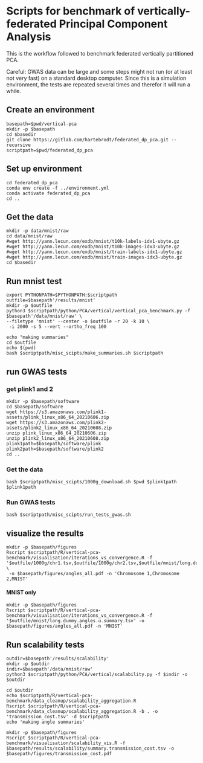 # Scripts for benchmark of vertically-federated Principal Component Analysis

This is the workflow followed to benchmark federated vertically partitioned PCA. 

Careful: GWAS data can be large and some steps might not run (or at least not very fast) on a standard desktop computer. Since this is a simulation environment, the tests are repeated several times and therefor it will run a while.


## Create an environment
```
basepath=$pwd/vertical-pca
mkdir -p $basepath
cd $basedir
git clone https://gitlab.com/hartebrodt/federated_dp_pca.git --recursive
scriptpath=$pwd/federated_dp_pca
```

## Set up environment
```
cd federated_dp_pca
conda env create -f ../environment.yml
conda activate federated_dp_pca
cd ..
```

## Get the data
```
mkdir -p data/mnist/raw
cd data/mnist/raw
#wget http://yann.lecun.com/exdb/mnist/t10k-labels-idx1-ubyte.gz
#wget http://yann.lecun.com/exdb/mnist/t10k-images-idx3-ubyte.gz
#wget http://yann.lecun.com/exdb/mnist/train-labels-idx1-ubyte.gz
#wget http://yann.lecun.com/exdb/mnist/train-images-idx3-ubyte.gz
cd $basedir
```

## Run mnist test
```
export PYTHONPATH=$PYTHONPATH:$scriptpath
outfile=$basepath'/results/mnist'
mkdir -p $outfile
python3 $scriptpath/python/PCA/vertical/vertical_pca_benchmark.py -f $basepath'/data/mnist/raw' \
--filetype 'mnist' --center -o $outfile -r 20 -k 10 \
 -i 2000 -s 5 --vert --ortho_freq 100

echo "making summaries"
cd $outfile
echo $(pwd)
bash $scriptpath/misc_scipts/make_summaries.sh $scriptpath
```
## run GWAS tests
### get plink1 and 2
```
mkdir -p $basepath/software
cd $basepath/software
wget https://s3.amazonaws.com/plink1-assets/plink_linux_x86_64_20210606.zip
wget https://s3.amazonaws.com/plink2-assets/plink2_linux_x86_64_20210608.zip
unzip plink_linux_x86_64_20210606.zip
unzip plink2_linux_x86_64_20210608.zip
plink1path=$basepath/software/plink
plink2path=$basepath/software/plink2
cd ..
```

### Get the data
```
bash $scriptpath/misc_scipts/1000g_download.sh $pwd $plink1path $plink1path
```

### Run GWAS tests
```
bash $scriptpath/misc_scipts/run_tests_gwas.sh
```


## visualize the results
```
mkdir -p $basepath/figures
Rscript $scriptpath/R/vertical-pca-benchmark/visualisation/iterations_vs_convergence.R -f '$outfile/1000g/chr1.tsv,$outfile/1000g/chr2.tsv,$outfile/mnist/long.dummy.angles.u.summary.tsv' \
 -o $basepath/figures/angles_all.pdf -n 'Chromosome 1,Chromosome 2,MNIST'
```
#### MNIST only
```
mkdir -p $basepath/figures
Rscript $scriptpath/R/vertical-pca-benchmark/visualisation/iterations_vs_convergence.R -f '$outfile/mnist/long.dummy.angles.u.summary.tsv' -o $basepath/figures/angles_all.pdf -n 'MNIST'
```

## Run scalability tests
```
outdir=$basepath'/results/scalability'
mkdir -p $outdir
indir=$basepath'/data/mnist/raw'
python3 $scriptpath/python/PCA/vertical/scalability.py -f $indir -o $outdir

cd $outdir
echo $scriptpath/R/vertical-pca-benchmark/data_cleanup/scalability_aggregation.R
Rscript $scriptpath/R/vertical-pca-benchmark/data_cleanup/scalability_aggregation.R -b . -o 'transmission_cost.tsv' -d $scriptpath
echo 'making angle summaries'

mkdir -p $basepath/figures
Rscript $scriptpath/R/vertical-pca-benchmark/visualisation/scalability_vis.R -f  $basepath/results/scalability/summary.transmission_cost.tsv -o $basepath/figures/transmission_cost.pdf
```
